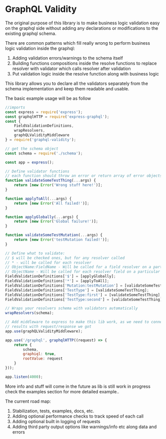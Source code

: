 # GraphQL Validity

The original purpose of this library is to make business logic validation easy on the graphql side without adding any declarations or modifications to the existing graphql schema.

There are common patterns which fill really wrong to perform business logic validation inside the graphql:
1. Adding validation errors/warnings to the schema itself
2. Building functions compositions inside the resolve functions to replace resolver with validator which calls resolver after validation
3. Put validation logic inside the resolve function along with business logic

This library allows you to declare all the validators separately from the schema implementation and keep them readable and usable.

The basic example usage will be as follow
```javascript
//imports
const express = require('express');
const graphqlHTTP = require('express-graphql');
const {
    FieldValidationDefinitions,
    wrapResolvers,
    graphQLValidityMiddleware
} = require('graphql-validity');

// get the schema object
const schema = require('./schema');

const app = express();

// Define validator functions
// each function should throw an error or return array of error objects or an empty array if everything is good
function validateSomeTestThing(...args) {
    return [new Error('Wrong stuff here!')];
}

function applyToAll(...args) {
    return [new Error('All failed!')];
}

function applyGlobally(...args) {
    return [new Error('Global failure!')];
}

function validateSomeTestMutation(...args) {
    return [new Error('testMutation failed!')];
}

// Define what to validate:
// $ will be checked ones, but for any resolver called
// * - will be called for each resolver
// ObjectName:FieldName - Will be called for a field resolver on a particular object
// ObjectName - Will be called for each resolver field on a particular object
FieldValidationDefinitions['$'] = [applyGlobally];
FieldValidationDefinitions['*'] = [applyToAll];
FieldValidationDefinitions['Mutation:testMutation'] = [validateSomeTestMutation];
FieldValidationDefinitions['TestType'] = [validateSomeTestThing];
FieldValidationDefinitions['TestType:first'] = [validateSomeTestThing];
FieldValidationDefinitions['TestType:second'] = [validateSomeTestThing];

// Wraps your resolvers schema with validators automatically
wrapResolvers(schema);

// Add middleware to express to make this lib work, as we need to connect schema validation 
// results with request/response we got
app.use(graphQLValidityMiddleware);

app.use('/graphql', graphqlHTTP((request) => {
    return {
        schema,
        graphiql: true,
        rootValue: request
    }
}));

app.listen(4000);
```

More info and stuff will come in the future as lib is still work in progress check the examples section for more detailed example..

The current road map:

1. Stabilization, tests, examples, docs, etc.
2. Adding optional performance checks to track speed of each call
3. Adding optional built in logging of requests
4. Adding third party output options like warnings/info etc along data and errors